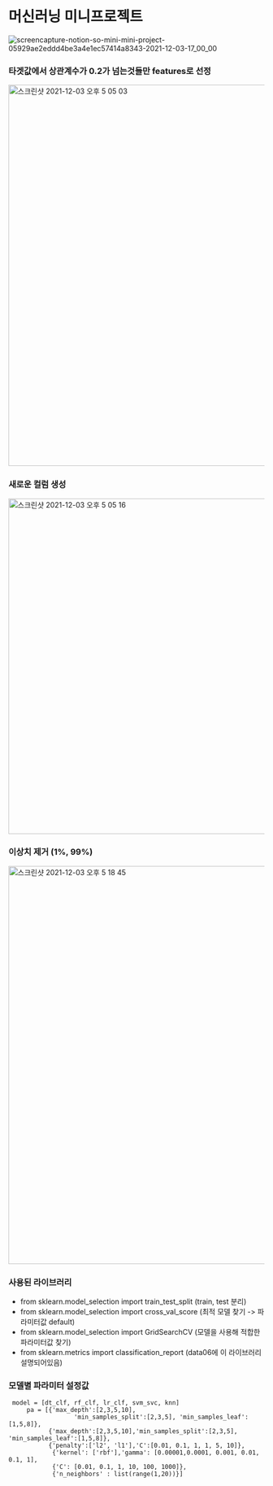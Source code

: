 # 머신러닝 미니프로젝트

![screencapture-notion-so-mini-mini-project-05929ae2eddd4be3a4e1ec57414a8343-2021-12-03-17_00_00](https://user-images.githubusercontent.com/89058117/144566731-c8eb4906-7c02-4bbd-b683-0dc9ae5d4d10.png)

### 타겟값에서 상관계수가 0.2가 넘는것들만 features로 선정
<img width="750" alt="스크린샷 2021-12-03 오후 5 05 03" src="https://user-images.githubusercontent.com/89058117/144567389-bccf2060-37c0-4deb-b725-ecdc7d1dabaf.png">

### 새로운 컬럼 생성
<img width="660" alt="스크린샷 2021-12-03 오후 5 05 16" src="https://user-images.githubusercontent.com/89058117/144567556-329ce0cd-4d24-4605-8d17-8e7829214df4.png">

### 이상치 제거 (1%, 99%)
<img width="783" alt="스크린샷 2021-12-03 오후 5 18 45" src="https://user-images.githubusercontent.com/89058117/144569087-9349ba88-86c0-4274-bcbc-d8f471f632d0.png">

### 사용된 라이브러리
- from sklearn.model_selection import train_test_split (train, test 분리)
- from sklearn.model_selection import cross_val_score (최적 모델 찾기 -> 파라미터값 default)
- from sklearn.model_selection import GridSearchCV (모델을 사용해 적합한 파라미터값 찾기)
- from sklearn.metrics import classification_report (data06에 이 라이브러리 설명되어있음)

### 모델별 파라미터 설정값
```
 model = [dt_clf, rf_clf, lr_clf, svm_svc, knn]
     pa = [{'max_depth':[2,3,5,10],
                  'min_samples_split':[2,3,5], 'min_samples_leaf':[1,5,8]},
           {'max_depth':[2,3,5,10],'min_samples_split':[2,3,5], 'min_samples_leaf':[1,5,8]},
           {'penalty':['l2', 'l1'],'C':[0.01, 0.1, 1, 1, 5, 10]},
            {'kernel': ['rbf'],'gamma': [0.00001,0.0001, 0.001, 0.01, 0.1, 1],
            {'C': [0.01, 0.1, 1, 10, 100, 1000]},
            {'n_neighbors' : list(range(1,20))}]
```
